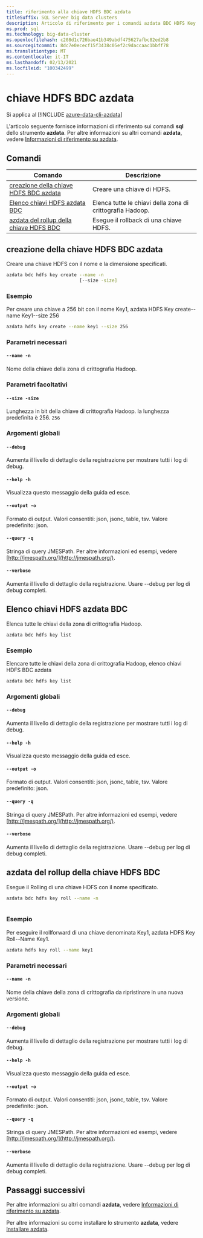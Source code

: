 ```yaml
---
title: riferimento alla chiave HDFS BDC azdata
titleSuffix: SQL Server big data clusters
description: Articolo di riferimento per i comandi azdata BDC HDFS Key.
ms.prod: sql
ms.technology: big-data-cluster
ms.openlocfilehash: c208d1c726bae41b349abdf475627afbc82ed2b8
ms.sourcegitcommit: 8dc7e0ececf15f3438c05ef2c9daccaac1bbff78
ms.translationtype: MT
ms.contentlocale: it-IT
ms.lasthandoff: 02/13/2021
ms.locfileid: "100342499"
---
```

# <a name="azdata-bdc-hdfs-key"></a>chiave HDFS BDC azdata

Si applica al [!INCLUDE [azure-data-cli-azdata](../../includes/azure-data-cli-azdata.md)]

L'articolo seguente fornisce informazioni di riferimento sui comandi **sql** dello strumento **azdata**. Per altre informazioni su altri comandi **azdata**, vedere [Informazioni di riferimento su azdata](reference-azdata.md).

## <a name="commands"></a>Comandi
|Comando|Descrizione|
| --- | --- |
[creazione della chiave HDFS BDC azdata](#azdata-bdc-hdfs-key-create) | Creare una chiave di HDFS.
[Elenco chiavi HDFS azdata BDC](#azdata-bdc-hdfs-key-list) | Elenca tutte le chiavi della zona di crittografia Hadoop.
[azdata del rollup della chiave HDFS BDC](#azdata-bdc-hdfs-key-roll) | Esegue il rollback di una chiave HDFS.
## <a name="azdata-bdc-hdfs-key-create"></a>creazione della chiave HDFS BDC azdata
Creare una chiave HDFS con il nome e la dimensione specificati.
```bash
azdata bdc hdfs key create --name -n 
                           [--size -size]
```
### <a name="examples"></a>Esempio
Per creare una chiave a 256 bit con il nome Key1, azdata HDFS Key create--name Key1--size 256
```bash
azdata hdfs key create --name key1 --size 256
```
### <a name="required-parameters"></a>Parametri necessari
#### `--name -n`
Nome della chiave della zona di crittografia Hadoop. 
### <a name="optional-parameters"></a>Parametri facoltativi
#### `--size -size`
Lunghezza in bit della chiave di crittografia Hadoop. la lunghezza predefinita è 256.
`256`
### <a name="global-arguments"></a>Argomenti globali
#### `--debug`
Aumenta il livello di dettaglio della registrazione per mostrare tutti i log di debug.
#### `--help -h`
Visualizza questo messaggio della guida ed esce.
#### `--output -o`
Formato di output.  Valori consentiti: json, jsonc, table, tsv.  Valore predefinito: json.
#### `--query -q`
Stringa di query JMESPath. Per altre informazioni ed esempi, vedere [http://jmespath.org/](http://jmespath.org/).
#### `--verbose`
Aumenta il livello di dettaglio della registrazione. Usare --debug per log di debug completi.
## <a name="azdata-bdc-hdfs-key-list"></a>Elenco chiavi HDFS azdata BDC
Elenca tutte le chiavi della zona di crittografia Hadoop.
```bash
azdata bdc hdfs key list 
```
### <a name="examples"></a>Esempio
Elencare tutte le chiavi della zona di crittografia Hadoop, elenco chiavi HDFS BDC azdata
```bash
azdata bdc hdfs key list
```
### <a name="global-arguments"></a>Argomenti globali
#### `--debug`
Aumenta il livello di dettaglio della registrazione per mostrare tutti i log di debug.
#### `--help -h`
Visualizza questo messaggio della guida ed esce.
#### `--output -o`
Formato di output.  Valori consentiti: json, jsonc, table, tsv.  Valore predefinito: json.
#### `--query -q`
Stringa di query JMESPath. Per altre informazioni ed esempi, vedere [http://jmespath.org/](http://jmespath.org/).
#### `--verbose`
Aumenta il livello di dettaglio della registrazione. Usare --debug per log di debug completi.
## <a name="azdata-bdc-hdfs-key-roll"></a>azdata del rollup della chiave HDFS BDC
Esegue il Rolling di una chiave HDFS con il nome specificato.
```bash
azdata bdc hdfs key roll --name -n 
                         
```
### <a name="examples"></a>Esempio
Per eseguire il rollforward di una chiave denominata Key1, azdata HDFS Key Roll--Name Key1.
```bash
azdata hdfs key roll --name key1
```
### <a name="required-parameters"></a>Parametri necessari
#### `--name -n`
Nome della chiave della zona di crittografia da ripristinare in una nuova versione. 
### <a name="global-arguments"></a>Argomenti globali
#### `--debug`
Aumenta il livello di dettaglio della registrazione per mostrare tutti i log di debug.
#### `--help -h`
Visualizza questo messaggio della guida ed esce.
#### `--output -o`
Formato di output.  Valori consentiti: json, jsonc, table, tsv.  Valore predefinito: json.
#### `--query -q`
Stringa di query JMESPath. Per altre informazioni ed esempi, vedere [http://jmespath.org/](http://jmespath.org/).
#### `--verbose`
Aumenta il livello di dettaglio della registrazione. Usare --debug per log di debug completi.

## <a name="next-steps"></a>Passaggi successivi

Per altre informazioni su altri comandi **azdata**, vedere [Informazioni di riferimento su azdata](reference-azdata.md). 

Per altre informazioni su come installare lo strumento **azdata**, vedere [Installare azdata](..\install\deploy-install-azdata.md).
